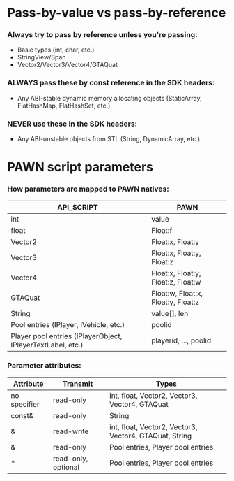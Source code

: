 # Pass-by-value vs pass-by-reference

### Always try to pass by reference unless you're passing:
* Basic types (int, char, etc.)
* StringView/Span
* Vector2/Vector3/Vector4/GTAQuat

### ALWAYS pass these by const reference in the SDK headers:
* Any ABI-stable dynamic memory allocating objects (StaticArray, FlatHashMap, FlatHashSet, etc.)

### NEVER use these in the SDK headers:
* Any ABI-unstable objects from STL (String, DynamicArray, etc.)

# PAWN script parameters

### How parameters are mapped to PAWN natives:
| API_SCRIPT | PAWN |
| ---------- | ---- |
| int | value | 
| float | Float:f |
| Vector2 | Float:x, Float:y |
| Vector3 | Float:x, Float:y, Float:z |
| Vector4 | Float:x, Float:y, Float:z, Float:w |
| GTAQuat | Float:w, Float:x, Float:y, Float:z |
| String  | value[], len |
| Pool entries (IPlayer, IVehicle, etc.) | poolid |
| Player pool entries (IPlayerObject, IPlayerTextLabel, etc.) | playerid, ..., poolid |

### Parameter attributes:
| Attribute | Transmit | Types |
| --------- | -------- | ----- |
| no specifier | read-only | int, float, Vector2, Vector3, Vector4, GTAQuat |
| const& | read-only | String |
| & | read-write | int, float, Vector2, Vector3, Vector4, GTAQuat, String |
| & | read-only | Pool entries, Player pool entries |
| * | read-only, optional | Pool entries, Player pool entries |
